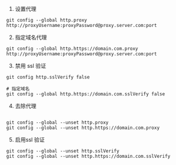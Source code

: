 
1. 设置代理
```shell
git config --global http.proxy http://proxyUsername:proxyPassword@proxy.server.com:port
```
2. 指定域名代理
```shell
git config --global http.https://domain.com.proxy http://proxyUsername:proxyPassword@proxy.server.com:port
```
3. 禁用 ssl 验证
```shell
git config http.sslVerify false

# 指定域名
git config --global http.https://domain.com.sslVerify false
```
4. 去除代理
```shell

git config --global --unset http.proxy
git config --global --unset http.https://domain.com.proxy

```
5. 启用ssl 验证
```shell
git config --global --unset http.sslVerify
git config --global --unset http.https://domain.com.sslVerify
```
